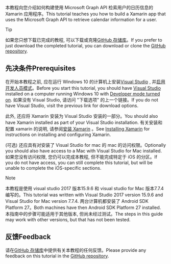 <!-- markdownlint-disable MD002 MD041 -->

<span data-ttu-id="f8483-101">本教程向您介绍如何构建使用 Microsoft Graph API 检索用户的日历信息的 Xamarin 应用程序。</span><span class="sxs-lookup"><span data-stu-id="f8483-101">This tutorial teaches you how to build a Xamarin app that uses the Microsoft Graph API to retrieve calendar information for a user.</span></span>

> [!TIP]
> <span data-ttu-id="f8483-102">如果您只想下载已完成的教程, 可以下载或克隆[GitHub 存储库](https://github.com/microsoftgraph/msgraph-training-xamarin)。</span><span class="sxs-lookup"><span data-stu-id="f8483-102">If you prefer to just download the completed tutorial, you can download or clone the [GitHub repository](https://github.com/microsoftgraph/msgraph-training-xamarin).</span></span>

## <a name="prerequisites"></a><span data-ttu-id="f8483-103">先决条件</span><span class="sxs-lookup"><span data-stu-id="f8483-103">Prerequisites</span></span>

<span data-ttu-id="f8483-104">在开始本教程之前, 应在运行 Windows 10 的计算机上安装[Visual Studio](https://visualstudio.microsoft.com/vs/) , 并[启用开发人员模式](https://docs.microsoft.com/windows/uwp/get-started/enable-your-device-for-development)。</span><span class="sxs-lookup"><span data-stu-id="f8483-104">Before you start this tutorial, you should have [Visual Studio](https://visualstudio.microsoft.com/vs/) installed on a computer running Windows 10 with [Developer mode turned on](https://docs.microsoft.com/windows/uwp/get-started/enable-your-device-for-development).</span></span> <span data-ttu-id="f8483-105">如果没有 Visual Studio, 请访问 "下载选项" 的上一个链接。</span><span class="sxs-lookup"><span data-stu-id="f8483-105">If you do not have Visual Studio, visit the previous link for download options.</span></span>

<span data-ttu-id="f8483-106">此外, 还应将 Xamarin 安装为 Visual Studio 安装的一部分。</span><span class="sxs-lookup"><span data-stu-id="f8483-106">You should also have Xamarin installed as part of your Visual Studio installation.</span></span> <span data-ttu-id="f8483-107">有关安装和配置 xamarin 的说明, 请参阅[安装 Xamarin](/xamarin/cross-platform/get-started/installation) 。</span><span class="sxs-lookup"><span data-stu-id="f8483-107">See [Installing Xamarin](/xamarin/cross-platform/get-started/installation) for instructions on installing and configuring Xamarin.</span></span>

<span data-ttu-id="f8483-108">(可选) 还应具有对安装了 Visual Studio for mac 的 mac 的访问权限。</span><span class="sxs-lookup"><span data-stu-id="f8483-108">Optionally you should also have access to a Mac with Visual Studio for Mac installed.</span></span> <span data-ttu-id="f8483-109">如果您没有访问权限, 您仍可以完成本教程, 但不能完成特定于 iOS 的分区。</span><span class="sxs-lookup"><span data-stu-id="f8483-109">If you do not have access, you can still complete this tutorial, but will be unable to complete the iOS-specific sections.</span></span>

> [!NOTE]
> <span data-ttu-id="f8483-110">本教程是使用 visual studio 2017 版本15.9.6 和 visual studio for Mac 版本7.7.4 编写的。</span><span class="sxs-lookup"><span data-stu-id="f8483-110">This tutorial was written with Visual Studio 2017 version 15.9.6 and Visual Studio for Mac version 7.7.4.</span></span> <span data-ttu-id="f8483-111">两台计算机都安装了 Android SDK Platform 27。</span><span class="sxs-lookup"><span data-stu-id="f8483-111">Both machines have then Android SDK Platform 27 installed.</span></span> <span data-ttu-id="f8483-112">本指南中的步骤可能适用于其他版本, 但尚未经过测试。</span><span class="sxs-lookup"><span data-stu-id="f8483-112">The steps in this guide may work with other versions, but that has not been tested.</span></span>

## <a name="feedback"></a><span data-ttu-id="f8483-113">反馈</span><span class="sxs-lookup"><span data-stu-id="f8483-113">Feedback</span></span>

<span data-ttu-id="f8483-114">请在[GitHub 存储库](https://github.com/microsoftgraph/msgraph-training-xamarin)中提供有关本教程的任何反馈。</span><span class="sxs-lookup"><span data-stu-id="f8483-114">Please provide any feedback on this tutorial in the [GitHub repository](https://github.com/microsoftgraph/msgraph-training-xamarin).</span></span>